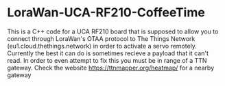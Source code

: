 # LoraWan-UCA-RF210-CoffeeTime
This is a C++ code for a UCA RF210 board that is supposed to allow you to connect through LoraWan's OTAA protocol to The Things Network (eu1.cloud.thethings.network) in order to activate a servo remotely.
Currently the best it can do is sometimes recieve a payload that it can't read.
In order to even attempt to fix this you must be in range of a TTN gateway. Check the website https://ttnmapper.org/heatmap/ for a nearby gateway

